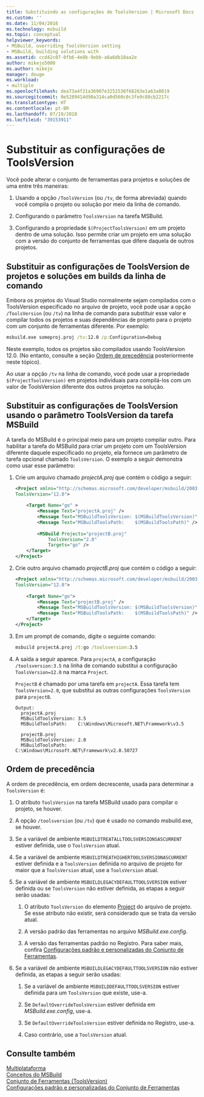 ```yaml
---
title: Substituindo as configurações de ToolsVersion | Microsoft Docs
ms.custom: ''
ms.date: 11/04/2016
ms.technology: msbuild
ms.topic: conceptual
helpviewer_keywords:
- MSBuild, overriding ToolsVersion setting
- MSBuild, building solutions with
ms.assetid: ccd42c07-0fb6-4e8b-9ebb-a6a6db18aa2e
author: mikejo5000
ms.author: mikejo
manager: douge
ms.workload:
- multiple
ms.openlocfilehash: dea73a4f21a36907e3252530f68263e1a63a8819
ms.sourcegitcommit: 0e5289414d90a314ca0d560c0c3fe9c88cb2217c
ms.translationtype: HT
ms.contentlocale: pt-BR
ms.lasthandoff: 07/19/2018
ms.locfileid: "39153911"
---
```

# <a name="override-toolsversion-settings"></a>Substituir as configurações de ToolsVersion
Você pode alterar o conjunto de ferramentas para projetos e soluções de uma entre três maneiras:  
  
1.  Usando a opção `/ToolsVersion` (ou `/tv`, de forma abreviada) quando você compila o projeto ou solução por meio da linha de comando.  
  
2.  Configurando o parâmetro `ToolsVersion` na tarefa MSBuild.  
  
3.  Configurando a propriedade `$(ProjectToolsVersion)` em um projeto dentro de uma solução. Isso permite criar um projeto em uma solução com a versão do conjunto de ferramentas que difere daquela de outros projetos.  
  
## <a name="override-the-toolsversion-settings-of-projects-and-solutions-on-command-line-builds"></a>Substituir as configurações de ToolsVersion de projetos e soluções em builds da linha de comando  
 Embora os projetos do Visual Studio normalmente sejam compilados com o ToolsVersion especificado no arquivo de projeto, você pode usar a opção `/ToolsVersion` (ou `/tv`) na linha de comando para substituir esse valor e compilar todos os projetos e suas dependências de projeto para o projeto com um conjunto de ferramentas diferente. Por exemplo:  
  
```cmd  
msbuild.exe someproj.proj /tv:12.0 /p:Configuration=Debug  
```  
  
 Neste exemplo, todos os projetos são compilados usando ToolsVersion 12.0. (No entanto, consulte a seção [Ordem de precedência](#order-of-precedence) posteriormente neste tópico).  
  
 Ao usar a opção `/tv` na linha de comando, você pode usar a propriedade `$(ProjectToolsVersion)` em projetos individuais para compilá-los com um valor de ToolsVersion diferente dos outros projetos na solução.  
  
## <a name="override-the-toolsversion-settings-using-the-toolsversion-parameter-of-the-msbuild-task"></a>Substituir as configurações de ToolsVersion usando o parâmetro ToolsVersion da tarefa MSBuild  
 A tarefa do MSBuild é o principal meio para um projeto compilar outro. Para habilitar a tarefa do MSBuild para criar um projeto com um ToolsVersion diferente daquele especificado no projeto, ela fornece um parâmetro de tarefa opcional chamado `ToolsVersion`. O exemplo a seguir demonstra como usar esse parâmetro:  
  
1.  Crie um arquivo chamado *projectA.proj* que contém o código a seguir:  
  
    ```xml  
    <Project xmlns="http://schemas.microsoft.com/developer/msbuild/2003"  
    ToolsVersion="12.0">  
  
        <Target Name="go" >   
            <Message Text="projectA.proj" />  
            <Message Text="MSBuildToolsVersion: $(MSBuildToolsVersion)" />  
            <Message Text="MSBuildToolsPath:    $(MSBuildToolsPath)" />  
  
            <MSBuild Projects="projectB.proj"  
                ToolsVersion="2.0"  
                Targets="go" />  
        </Target>  
    </Project>  
    ```  
  
2.  Crie outro arquivo chamado *projectB.proj* que contém o código a seguir:  
  
    ```xml  
    <Project xmlns="http://schemas.microsoft.com/developer/msbuild/2003"  
    ToolsVersion="12.0">  
  
        <Target Name="go">  
            <Message Text="projectB.proj" />  
            <Message Text="MSBuildToolsVersion: $(MSBuildToolsVersion)" />  
            <Message Text="MSBuildToolsPath:    $(MSBuildToolsPath)" />  
        </Target>  
    </Project>  
    ```  
  
3.  Em um prompt de comando, digite o seguinte comando:  
  
    ```cmd  
    msbuild projectA.proj /t:go /toolsversion:3.5  
    ```  
  
4.  A saída a seguir aparece. Para `projectA`, a configuração `/toolsversion:3.5` na linha de comando substitui a configuração `ToolsVersion=12.0` na marca `Project`.  
  
     `ProjectB` é chamado por uma tarefa em `projectA`. Essa tarefa tem `ToolsVersion=2.0`, que substitui as outras configurações `ToolsVersion` para `projectB`.  
  
    ```  
    Output:  
      projectA.proj  
      MSBuildToolsVersion: 3.5  
      MSBuildToolsPath:    C:\Windows\Microsoft.NET\Framework\v3.5  
  
      projectB.proj  
      MSBuildToolsVersion: 2.0  
      MSBuildToolsPath:    C:\Windows\Microsoft.NET\Framework\v2.0.50727  
    ```  
  
## <a name="order-of-precedence"></a>Ordem de precedência  
 A ordem de precedência, em ordem decrescente, usada para determinar a `ToolsVersion` é:  
  
1.  O atributo `ToolsVersion` na tarefa MSBuild usado para compilar o projeto, se houver.  
  
2.  A opção `/toolsversion` (ou `/tv`) que é usado no comando msbuild.exe, se houver.  
  
3.  Se a variável de ambiente `MSBUILDTREATALLTOOLSVERSIONSASCURRENT` estiver definida, use o `ToolsVersion` atual.  
  
4.  Se a variável de ambiente `MSBUILDTREATHIGHERTOOLSVERSIONASCURRENT` estiver definida e a `ToolsVersion` definida no arquivo de projeto for maior que a `ToolsVersion` atual, use a `ToolsVersion` atual.  
  
5.  Se a variável de ambiente `MSBUILDLEGACYDEFAULTTOOLSVERSION` estiver definida ou se `ToolsVersion` não estiver definida, as etapas a seguir serão usadas:  
  
    1.  O atributo `ToolsVersion` do elemento [Project](../msbuild/project-element-msbuild.md) do arquivo de projeto. Se esse atributo não existir, será considerado que se trata da versão atual.  
  
    2.  A versão padrão das ferramentas no arquivo *MSBuild.exe.config*.  
  
    3.  A versão das ferramentas padrão no Registro. Para saber mais, confira [Configurações padrão e personalizadas do Conjunto de Ferramentas](../msbuild/standard-and-custom-toolset-configurations.md).  
  
6.  Se a variável de ambiente `MSBUILDLEGACYDEFAULTTOOLSVERSION` não estiver definida, as etapas a seguir serão usadas:  
  
    1.  Se a variável de ambiente `MSBUILDDEFAULTTOOLSVERSION` estiver definida para um `ToolsVersion` que existe, use-a.  
  
    2.  Se `DefaultOverrideToolsVersion` estiver definida em *MSBuild.exe.config*, use-a.  
  
    3.  Se `DefaultOverrideToolsVersion` estiver definida no Registro, use-a.  
  
    4.  Caso contrário, use a `ToolsVersion` atual.  
  
## <a name="see-also"></a>Consulte também  
 [Multiplataforma](../msbuild/msbuild-multitargeting-overview.md)   
 [Conceitos do MSBuild](../msbuild/msbuild-concepts.md)   
 [Conjunto de Ferramentas (ToolsVersion)](../msbuild/msbuild-toolset-toolsversion.md)   
 [Configurações padrão e personalizadas do Conjunto de Ferramentas](../msbuild/standard-and-custom-toolset-configurations.md)